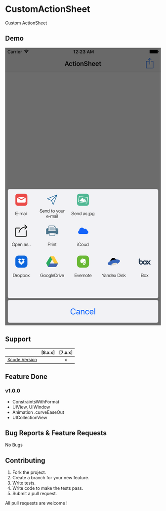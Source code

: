 # CustomActionSheet
Custom ActionSheet

## Demo

[![Demo Doccou alpha](https://github.com/mihailsalari/CustomActionSheet/blob/master/CustomActionSheet/Screens/Screen2.png)](https://www.youtube.com/)

## Support

|                       |  [8.x.x]  |  [7.x.x]  | 
| --------------------- |:---------:|:---------:|
| [Xcode Version ][1]   |           |     x     |


[1]: http://developer.apple.com/xcode/


## Feature Done 


### v1.0.0
* ConstraintsWithFormat
* UIView, UIWindow
* Animation .curveEaseOut
* UICollectionView


## Bug Reports & Feature Requests

No Bugs

## Contributing

1. Fork the project.
2. Create a branch for your new feature.
3. Write tests.
4. Write code to make the tests pass.
5. Submit a pull request.

All pull requests are welcome !
